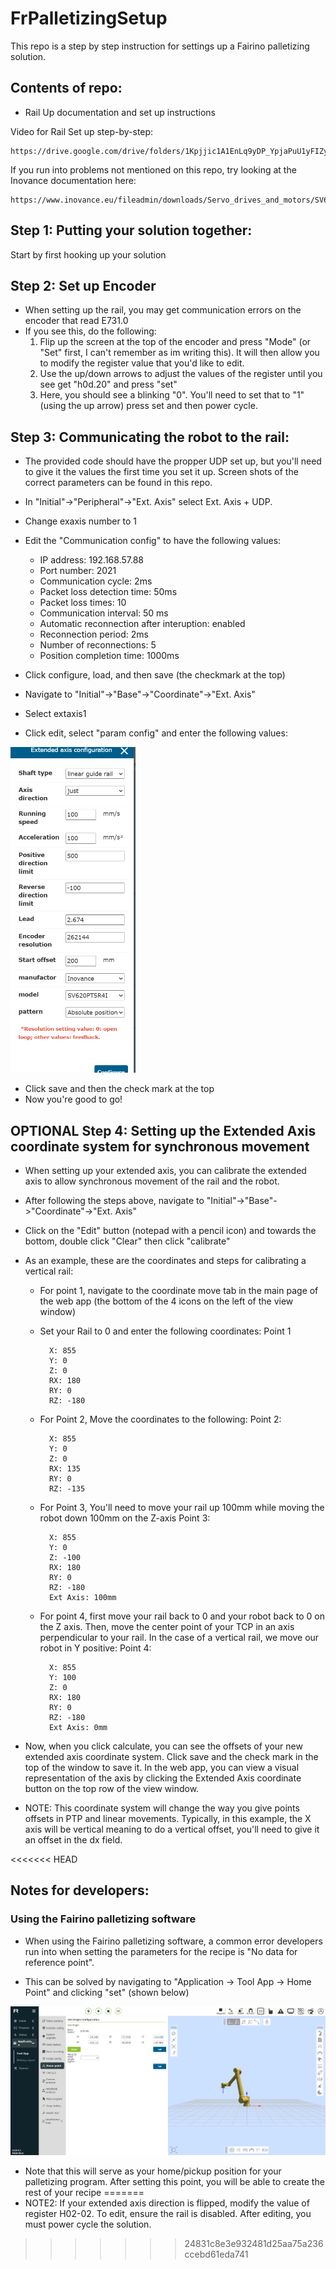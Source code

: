 # FrPalletizingSetup
This repo is a step by step instruction for settings up a Fairino palletizing solution.

## Contents of repo:
-   Rail Up documentation and set up instructions

Video for Rail Set up step-by-step:

    https://drive.google.com/drive/folders/1Kpjjic1A1EnLq9yDP_YpjaPuU1yFIZyL

If you run into problems not mentioned on this repo, try looking at the Inovance documentation here:

    https://www.inovance.eu/fileadmin/downloads/Servo_drives_and_motors/SV660N_Advanced_User_Guide.pdf


## Step 1: Putting your solution together:
Start by first hooking up your solution 

## Step 2: Set up Encoder
- When setting up the rail, you may get communication errors on the encoder that read E731.0
- If you see this, do the following:
    1) Flip up the screen at the top of the encoder and press "Mode" (or "Set" first, I can't remember as im writing this). It will then allow you to modify the register value that you'd like to edit.
    2) Use the up/down arrows to adjust the values of the register until you see get "h0d.20" and press "set"
    3) Here, you should see a blinking "0". You'll need to set that to "1"  (using the up arrow) press set and then power cycle.
## Step 3: Communicating the robot to the rail:
- The provided code should have the propper UDP set up, but you'll need to give it the values the first time you set it up. Screen shots of the correct parameters can be found in this repo.
 - In "Initial"->"Peripheral"->"Ext. Axis" select Ext. Axis + UDP.
 - Change exaxis number to 1
 - Edit the "Communication config" to have the following values:

    - IP address: 192.168.57.88
    - Port number: 2021
    - Communication cycle: 2ms
    - Packet loss detection time: 50ms
    - Packet loss times: 10
    - Communication interval: 50 ms
    - Automatic reconnection after interuption: enabled
    - Reconnection period: 2ms
    - Number of reconnections: 5
    - Position completion time: 1000ms

 - Click configure, load, and then save (the checkmark at the top)
 - Navigate to "Initial"->"Base"->"Coordinate"->"Ext. Axis"
 - Select extaxis1
 - Click edit, select "param config" and enter the following values: 

<img src="image.png" width="200" justify="left"/>

 - Click save and then the check mark at the top
 - Now you're good to go!

## OPTIONAL Step 4: Setting up the Extended Axis coordinate system for synchronous movement
- When setting up your extended axis, you can calibrate the extended axis to allow synchronous movement of the rail and the robot.
- After following the steps above, navigate to "Initial"->"Base"->"Coordinate"->"Ext. Axis"
- Click on the "Edit" button (notepad with a pencil icon) and towards the bottom, double click "Clear" then click "calibrate"
- As an example, these are the coordinates and steps for calibrating a vertical rail:
    - For point 1, navigate to the coordinate move tab in the main page of the web app (the bottom of the 4 icons on the left of the view window)
    - Set your Rail to 0 and enter the following coordinates:
        Point 1

            X: 855
            Y: 0
            Z: 0
            RX: 180
            RY: 0
            RZ: -180
    
    - For Point 2, Move the coordinates to the following:
        Point 2:

            X: 855
            Y: 0
            Z: 0
            RX: 135
            RY: 0
            RZ: -135

    - For Point 3, You'll need to move your rail up 100mm while moving the robot down 100mm on the Z-axis
        Point 3:
        
            X: 855
            Y: 0
            Z: -100
            RX: 180
            RY: 0
            RZ: -180
            Ext Axis: 100mm

    - For point 4, first move your rail back to 0 and your robot back to 0 on the Z axis. Then, move the center point of your TCP in an axis perpendicular to your rail. In the case of a vertical rail, we move our robot in Y positive: 
        Point 4:

            X: 855
            Y: 100
            Z: 0
            RX: 180
            RY: 0
            RZ: -180
            Ext Axis: 0mm

- Now, when you click calculate, you can see the offsets of your new extended axis coordinate system. Click save and the check mark in the top of the window to save it. In the web app, you can view a visual representation of the axis by clicking the Extended Axis coordinate button on the top row of the view window.

- NOTE: This coordinate system will change the way you give points offsets in PTP and linear movements. Typically, in this example, the X axis will be vertical meaning to do a vertical offset, you'll need to give it an offset in the dx field.

<<<<<<< HEAD
## Notes for developers:
### Using the Fairino palletizing software
- When using the Fairino palletizing software, a common error developers run into when setting the parameters for the recipe is "No data for reference point".

- This can be solved by navigating to "Application -> Tool App -> Home Point" and clicking "set" (shown below)

<img src="image-1.png" width="800"/>

- Note that this will serve as your home/pickup position for your palletizing program. After setting this point, you will be able to create the rest of your recipe
=======
- NOTE2: If your extended axis direction is flipped, modify the value of register H02-02. To edit, ensure the rail is disabled. After editing, you must power cycle the solution.
>>>>>>> 24831c8e3e932481d25aa75a236ccebd61eda741

